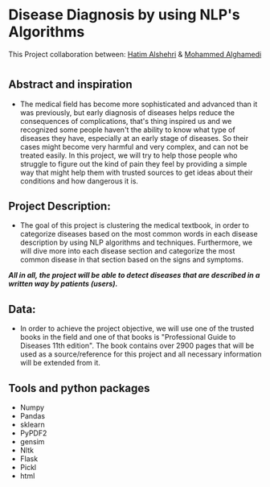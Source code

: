 # Disease Diagnosis by using NLP's Algorithms

This Project collaboration between: [Hatim Alshehri](https://github.com/Hashehri) & [Mohammed Alghamedi](https://github.com/MohammedDev315)



#  

## Abstract and inspiration 
* The medical field has become more sophisticated and advanced than it was previously, but early diagnosis of diseases helps reduce the consequences of complications, that's thing inspired us and we recognized some people haven't the ability to know what type of diseases they have, especially at an early stage of diseases. So their cases might become very harmful and very complex, and can not be treated easily. In this project, we will try to help those people who struggle to figure out the kind of pain they feel by providing a simple way that might help them with trusted sources to get ideas about their conditions and how dangerous it is.

## Project Description:
* The goal of this project is clustering the medical textbook, in order to categorize diseases based on the most common words in each disease description by using NLP algorithms and techniques. Furthermore, we will dive more into each disease section and categorize the most common disease in that section based on the signs and symptoms.

***All in all, the project will be able to detect diseases that are described in a written way by patients (users).***

## Data:
* In order to achieve the project objective, we will use one of the trusted books in the field and one of that books is "Professional Guide to Diseases 11th edition". The book contains over 2900 pages that will be used as a source/reference for this project and all necessary information will be extended from it.


## Tools and python packages
* Numpy
* Pandas
* sklearn
* PyPDF2
* gensim
* Nltk
* Flask
* Pickl
* html

